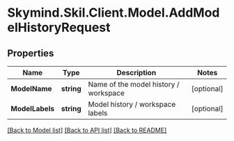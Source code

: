 
# Skymind.Skil.Client.Model.AddModelHistoryRequest

## Properties

Name | Type | Description | Notes
------------ | ------------- | ------------- | -------------
**ModelName** | **string** | Name of the model history / workspace | [optional] 
**ModelLabels** | **string** | Model history / workspace labels | [optional] 

[[Back to Model list]](../README.md#documentation-for-models)
[[Back to API list]](../README.md#documentation-for-api-endpoints)
[[Back to README]](../README.md)


